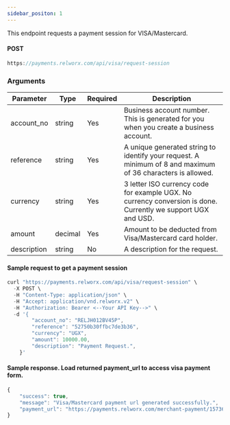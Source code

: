 ```yaml
---
sidebar_positon: 1
---
```


This endpoint requests a payment session for VISA/Mastercard.

#### POST
```js
https://payments.relworx.com/api/visa/request-session
```

### Arguments

|Parameter	|Type	|Required	|Description
|-----------|-------|-----------|-----------------
|account_no	|string	|Yes	|Business account number. This is generated for you when you create a business account.
|reference	|string	|Yes	|A unique generated string to identify your request. A minimum of 8 and maximum of 36 characters is allowed.
|currency	|string	|Yes	|3 letter ISO currency code for example UGX. No currency conversion is done. Currently we support UGX and USD.
|amount	|decimal	|Yes	|Amount to be deducted from Visa/Mastercard card holder.
|description|	string|	No	|A description for the request.


#### Sample request to get a payment session

```js
curl "https://payments.relworx.com/api/visa/request-session" \
  -X POST \
  -H "Content-Type: application/json" \
  -H "Accept: application/vnd.relworx.v2" \
  -H "Authorization: Bearer <--Your API Key-->" \
  -d '{
        "account_no": "RELJH012BV45P",
        "reference": "52750b30ffbc7de3b36",
        "currency": "UGX",
        "amount": 10000.00,
        "description": "Payment Request.",
    }'
```

#### Sample response. Load returned payment_url to access visa payment form.

```js
{
    "success": true,
    "message": "Visa/Mastercard payment url generated successfully.",
    "payment_url": "https://payments.relworx.com/merchant-payment/1573621698448/visa-mastercard"
}

```